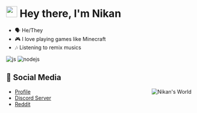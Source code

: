 <h1><img src="https://cdn.discordapp.com/emojis/900249317963624509.gif" width="30"/> Hey there, I'm Nikan</h1>

- 🗣 He/They
- 🎮 I love playing games like Minecraft
- 🎶 Listening to remix musics

<p>
    <img alt="js" src="https://img.shields.io/badge/-Javascript-FFEE00?style=flat-square&logo=javascript&logoColor=black" />
    <img alt="nodejs" src="https://img.shields.io/badge/-NodeJS-43853D?style=flat-square&logo=Node.js&logoColor=white" />
</p>

## 🌱 Social Media

<img align="right" alt="Nikan's World" src="https://discord.com/widget?id=757268973674037315&theme=dark" />

- [Profile](https://nikanwastaken.carrd.co/)
- [Discord Server](https://discord.gg/4HX9RneUjt)
- [Reddit](https://www.reddit.com/u/NikanWasTaken)




